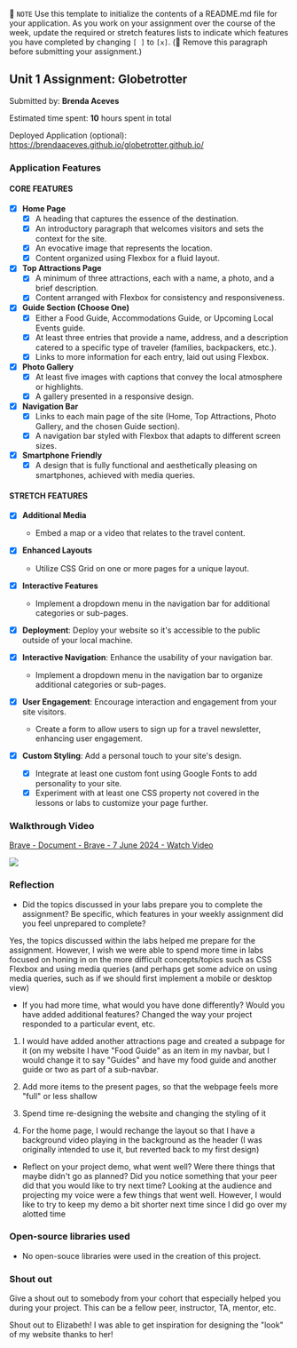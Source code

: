 📝 `NOTE` Use this template to initialize the contents of a README.md file for your application. As you work on your assignment over the course of the week, update the required or stretch features lists to indicate which features you have completed by changing `[ ]` to `[x]`. (🚫 Remove this paragraph before submitting your assignment.)

## Unit 1 Assignment: Globetrotter

Submitted by: **Brenda Aceves**

Estimated time spent: **10** hours spent in total

Deployed Application (optional): https://brendaaceves.github.io/globetrotter.github.io/

### Application Features

#### CORE FEATURES

- [x] **Home Page**
  - [x] A heading that captures the essence of the destination.
  - [x] An introductory paragraph that welcomes visitors and sets the context for the site.
  - [x] An evocative image that represents the location.
  - [x] Content organized using Flexbox for a fluid layout.

- [x] **Top Attractions Page**
  - [x] A minimum of three attractions, each with a name, a photo, and a brief description.
  - [x] Content arranged with Flexbox for consistency and responsiveness.

- [x] **Guide Section (Choose One)**
  - [x] Either a Food Guide, Accommodations Guide, or Upcoming Local Events guide.
  - [x] At least three entries that provide a name, address, and a description catered to a specific type of traveler (families, backpackers, etc.).
  - [x] Links to more information for each entry, laid out using Flexbox.

- [x] **Photo Gallery**
  - [x] At least five images with captions that convey the local atmosphere or highlights.
  - [x] A gallery presented in a responsive design.

- [x] **Navigation Bar**
  - [x] Links to each main page of the site (Home, Top Attractions, Photo Gallery, and the chosen Guide section).
  - [x] A navigation bar styled with Flexbox that adapts to different screen sizes.  

- [x] **Smartphone Friendly**
  - [x] A design that is fully functional and aesthetically pleasing on smartphones, achieved with media queries.

#### STRETCH FEATURES

- [x] **Additional Media**
  - Embed a map or a video that relates to the travel content.

- [x] **Enhanced Layouts**
  - Utilize CSS Grid on one or more pages for a unique layout.

- [x] **Interactive Features**
  - Implement a dropdown menu in the navigation bar for additional categories or sub-pages.

- [x] **Deployment**: Deploy your website so it's accessible to the public outside of your local machine. 

- [x] **Interactive Navigation**: Enhance the usability of your navigation bar.
  - Implement a dropdown menu in the navigation bar to organize additional categories or sub-pages.

- [x] **User Engagement**: Encourage interaction and engagement from your site visitors.
  - Create a form to allow users to sign up for a travel newsletter, enhancing user engagement.

- [x] **Custom Styling**: Add a personal touch to your site's design.
  - [x] Integrate at least one custom font using Google Fonts to add personality to your site.
  - [x] Experiment with at least one CSS property not covered in the lessons or labs to customize your page further.

### Walkthrough Video
<div>
    <a href="https://www.loom.com/share/8f005acde7cf45e3958adb1d745f9d37">
      <p>Brave - Document - Brave - 7 June 2024 - Watch Video</p>
    </a>
    <a href="https://www.loom.com/share/8f005acde7cf45e3958adb1d745f9d37">
      <img style="max-width:300px;" src="https://cdn.loom.com/sessions/thumbnails/8f005acde7cf45e3958adb1d745f9d37-with-play.gif">
    </a>
</div>

### Reflection

* Did the topics discussed in your labs prepare you to complete the assignment? Be specific, which features in your weekly assignment did you feel unprepared to complete?

Yes, the topics discussed within the labs helped me prepare for the assignment. However, I wish we were able to spend more time in labs focused on honing in on the more difficult
concepts/topics such as CSS Flexbox and using media queries (and perhaps get some advice on using media queries, such as if we should first implement a mobile or desktop view)

* If you had more time, what would you have done differently? Would you have added additional features? Changed the way your project responded to a particular event, etc.
  
1. I would have added another attractions page and created a subpage for it (on my website I have "Food Guide" as an item in my navbar, but I would change it to say "Guides" and have
my food guide and another guide or two as part of a sub-navbar.

2. Add more items to the present pages, so that the webpage feels more "full" or less shallow

3. Spend time re-designing the website and changing the styling of it

4. For the home page, I would rechange the layout so that I have a background video playing in the background as the header (I was originally intended to use it, but reverted back to my first design)

* Reflect on your project demo, what went well? Were there things that maybe didn't go as planned? Did you notice something that your peer did that you would like to try next time?
Looking at the audience and projecting my voice were a few things that went well. However, I would like to try to keep my demo a bit shorter next time since I did go over my alotted time

### Open-source libraries used
- No open-souce libraries were used in the creation of this project.

### Shout out

Give a shout out to somebody from your cohort that especially helped you during your project. This can be a fellow peer, instructor, TA, mentor, etc.

Shout out to Elizabeth! I was able to get inspiration for designing the "look" of my website thanks to her!
